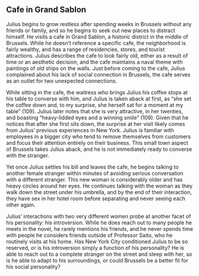 ## Cafe in Grand Sablon

Julius begins to grow restless after spending weeks in Brussels without any friends or family, and so he begins to seek out new places to distract himself. He visits a cafe in Grand Sablon, a historic district in the middle of Brussels. While he doesn’t reference a specific cafe, the neighborhood is fairly wealthy, and has a range of residencies, stores, and tourist attractions. Julius describes the cafe to look fairly old, either as a result of time or an aesthetic decision, and the cafe maintains a naval theme with paintings of old ships on the walls. Just before coming to the cafe, Julius complained about his lack of social connection in Brussels, the cafe serves as an outlet for two unexpected connections. 

While sitting in the cafe, the waitress who brings Julius his coffee stops at his table to converse with him, and Julius is taken aback at first, as “she set the coffee down and, to my surprise, she herself sat for a moment at my table” (109). Julius later notes that she is very attractive, in her twenties, and boasting “heavy-lidded eyes and a winning smile” (109). Given that he notices that after she first sits down, the surprise at her visit likely comes from Julius’ previous experiences in New York. Julius is familiar with employees in a bigger city who tend to remove themselves from customers and focus their attention entirely on their business. This small town aspect of Brussels takes Julius aback, and he is not immediately ready to converse with the stranger.

Yet once Julius settles his bill and leaves the cafe, he begins talking to another female stranger within minutes of avoiding serious conversation with a different stranger. This new woman is considerably older and has heavy circles around her eyes. He continues talking with the woman as they walk down the street under his umbrella, and by the end of their interaction, they have sex in her hotel room before separating and never seeing each other again.

Julius’ interactions with two very different women probe at another facet of his personality: his introversion. While he does reach out to many people he meets in the novel, he rarely mentions his friends, and he never spends time with people he considers friends outside of Professor Saito, who he routinely visits at his home. Has New York City conditioned Julius to be so reserved, or is his introversion simply a function of his personality? He is able to reach out to a complete stranger on the street and sleep with her, so is he able to adapt to his surroundings, or could Brussels be a better fit for his social personality?
